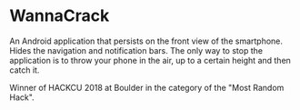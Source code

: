 # WannaCrack

An Android application that persists on the front view of the smartphone. Hides the navigation and notification bars. The only way to stop the application is to throw your phone in the air, up to a certain height and then catch it.

Winner of HACKCU 2018 at Boulder in the category of the "Most Random Hack". 
